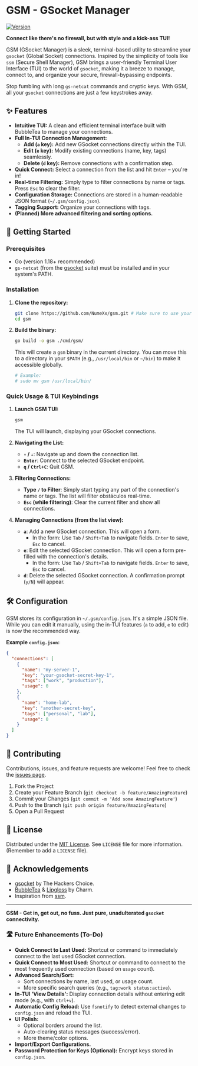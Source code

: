 # GSM - GSocket Manager

[![Version](https://img.shields.io/badge/version-v0.2.0-blue)](CHANGELOG.md)

**Connect like there's no firewall, but with style and a kick-ass TUI!**

GSM (GSocket Manager) is a sleek, terminal-based utility to streamline your `gsocket` (Global Socket) connections. Inspired by the simplicity of tools like `ssm` (Secure Shell Manager), GSM brings a user-friendly Terminal User Interface (TUI) to the world of `gsocket`, making it a breeze to manage, connect to, and organize your secure, firewall-bypassing endpoints.

Stop fumbling with long `gs-netcat` commands and cryptic keys. With GSM, all your `gsocket` connections are just a few keystrokes away.

## ✨ Features

*   **Intuitive TUI:** A clean and efficient terminal interface built with BubbleTea to manage your connections.
*   **Full In-TUI Connection Management:**
    *   **Add (`a` key):** Add new GSocket connections directly within the TUI.
    *   **Edit (`e` key):** Modify existing connections (name, key, tags) seamlessly.
    *   **Delete (`d` key):** Remove connections with a confirmation step.
*   **Quick Connect:** Select a connection from the list and hit `Enter` – you're in!
*   **Real-time Filtering:** Simply type to filter connections by name or tags. Press `Esc` to clear the filter.
*   **Configuration Storage:** Connections are stored in a human-readable JSON format (`~/.gsm/config.json`).
*   **Tagging Support:** Organize your connections with tags.
*   **(Planned) More advanced filtering and sorting options.**

## 🚀 Getting Started

### Prerequisites

*   Go (version 1.18+ recommended)
*   `gs-netcat` (from the [gsocket](https://github.com/hackerschoice/gsocket) suite) must be installed and in your system's PATH.

### Installation

1.  **Clone the repository:**
    ```bash
    git clone https://github.com/NumeXx/gsm.git # Make sure to use your actual repo URL!
    cd gsm
    ```

2.  **Build the binary:**
    ```bash
    go build -o gsm ./cmd/gsm/
    ```
    This will create a `gsm` binary in the current directory. You can move this to a directory in your `$PATH` (e.g., `/usr/local/bin` or `~/bin`) to make it accessible globally.
    ```bash
    # Example:
    # sudo mv gsm /usr/local/bin/
    ```

### Quick Usage & TUI Keybindings

1.  **Launch GSM TUI:**
    ```bash
    gsm
    ```
    The TUI will launch, displaying your GSocket connections.

2.  **Navigating the List:**
    *   **`↑` / `↓`**: Navigate up and down the connection list.
    *   **`Enter`**: Connect to the selected GSocket endpoint.
    *   **`q` / `Ctrl+C`**: Quit GSM.

3.  **Filtering Connections:**
    *   **Type `/` to Filter**: Simply start typing any part of the connection's name or tags. The list will filter obstáculos real-time.
    *   **`Esc` (while filtering)**: Clear the current filter and show all connections.

4.  **Managing Connections (from the list view):**
    *   **`a`**: Add a new GSocket connection. This will open a form.
        *   In the form: Use `Tab` / `Shift+Tab` to navigate fields. `Enter` to save, `Esc` to cancel.
    *   **`e`**: Edit the selected GSocket connection. This will open a form pre-filled with the connection's details.
        *   In the form: Use `Tab` / `Shift+Tab` to navigate fields. `Enter` to save, `Esc` to cancel.
    *   **`d`**: Delete the selected GSocket connection. A confirmation prompt (`y/N`) will appear.

## 🛠️ Configuration

GSM stores its configuration in `~/.gsm/config.json`. It's a simple JSON file. While you can edit it manually, using the in-TUI features (`a` to add, `e` to edit) is now the recommended way.

**Example `config.json`:**
```json
{
  "connections": [
    {
      "name": "my-server-1",
      "key": "your-gsocket-secret-key-1",
      "tags": ["work", "production"],
      "usage": 0
    },
    {
      "name": "home-lab",
      "key": "another-secret-key",
      "tags": ["personal", "lab"],
      "usage": 0
    }
  ]
}
```

## 🤝 Contributing

Contributions, issues, and feature requests are welcome! Feel free to check the [issues page](https://github.com/NumeXx/gsm/issues).

1.  Fork the Project
2.  Create your Feature Branch (`git checkout -b feature/AmazingFeature`)
3.  Commit your Changes (`git commit -m 'Add some AmazingFeature'`)
4.  Push to the Branch (`git push origin feature/AmazingFeature`)
5.  Open a Pull Request

## 📜 License

Distributed under the [MIT License](LICENSE). See `LICENSE` file for more information. (Remember to add a `LICENSE` file).

## 🙏 Acknowledgements

*   [gsocket](https://github.com/hackerschoice/gsocket) by The Hackers Choice.
*   [BubbleTea](https://github.com/charmbracelet/bubbletea) & [Lipgloss](https://github.com/charmbracelet/lipgloss) by Charm.
*   Inspiration from [ssm](https://github.com/lfaoro/ssm).

---

**GSM - Get in, get out, no fuss. Just pure, unadulterated `gsocket` connectivity.**

### 🛣️ Future Enhancements (To-Do)

*   **Quick Connect to Last Used:** Shortcut or command to immediately connect to the last used GSocket connection.
*   **Quick Connect to Most Used:** Shortcut or command to connect to the most frequently used connection (based on `usage` count).
*   **Advanced Search/Sort:**
    *   Sort connections by name, last used, or usage count.
    *   More specific search queries (e.g., `tag:work status:active`).
*   **In-TUI 'View Details':** Display connection details without entering edit mode (e.g., with `ctrl+v`).
*   **Automatic Config Reload:** Use `fsnotify` to detect external changes to `config.json` and reload the TUI.
*   **UI Polish:**
    *   Optional borders around the list.
    *   Auto-clearing status messages (success/error).
    *   More theme/color options.
*   **Import/Export Configurations.**
*   **Password Protection for Keys (Optional):** Encrypt keys stored in `config.json`.